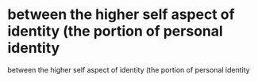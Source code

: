 # between the higher self aspect of identity (the portion of personal identity

between the higher self aspect of identity (the portion of personal identity